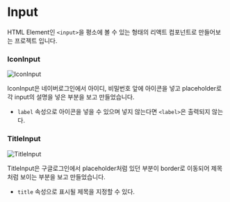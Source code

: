 # Input

HTML Element인 `<input>`을 평소에 볼 수 있는 형태의 리액트 컴포넌트로 만들어보는 프로젝트 입니다.

### IconInput

![IconInput](https://user-images.githubusercontent.com/87294942/214300793-2df74efa-1efd-4bba-8eb6-37c9159d9ad9.png)

IconInput은 네이버로그인에서 아이디, 비밀번호 앞에 아이콘을 넣고 placeholder로 각 input의 설명을 넣은 부분을 보고 만들었습니다.

- `label` 속성으로 아이콘을 넣을 수 있으며 넣지 않는다면 `<label>`은 출력되지 않는다.

### TitleInput

![TitleInput](https://user-images.githubusercontent.com/87294942/214505490-75f165d3-94cf-4dac-b12a-2660e87973e6.png)

TitleInput은 구글로그인에서 placeholder처럼 있던 부분이 border로 이동되어 제목처럼 보이는 부분을 보고 만들었습니다.

- `title` 속성으로 표시될 제목을 지정할 수 있다.
